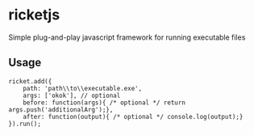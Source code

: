 # ricketjs
Simple plug-and-play javascript framework for running executable files

## Usage
~~~~
ricket.add({
    path: 'path\\to\\executable.exe',
    args: ['okok'], // optional
    before: function(args){ /* optional */ return args.push('additionalArg');},
    after: function(output){ /* optional */ console.log(output);}
}).run();
~~~~
